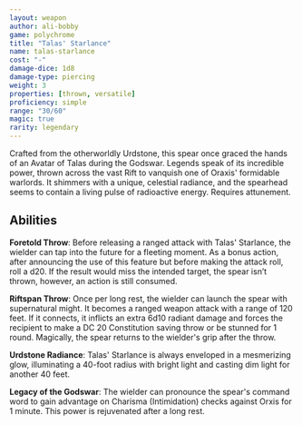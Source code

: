 ```yaml
---
layout: weapon
author: ali-bobby
game: polychrome
title: "Talas' Starlance"
name: talas-starlance
cost: "-"
damage-dice: 1d8
damage-type: piercing
weight: 3
properties: [thrown, versatile]
proficiency: simple
range: "30/60"
magic: true
rarity: legendary
---
```


Crafted from the otherworldly Urdstone, this spear once graced the hands of an Avatar of Talas during the Godswar. Legends speak of its incredible power, thrown across the vast Rift to vanquish one of Oraxis' formidable warlords. It shimmers with a unique, celestial radiance, and the spearhead seems to contain a living pulse of radioactive energy. Requires attunement.

## Abilities

**Foretold Throw**: Before releasing a ranged attack with Talas' Starlance, the wielder can tap into the future for a fleeting moment. As a bonus action, after announcing the use of this feature but before making the attack roll, roll a d20. If the result would miss the intended target, the spear isn’t thrown, however, an action is still consumed.

**Riftspan Throw**: Once per long rest, the wielder can launch the spear with supernatural might. It becomes a ranged weapon attack with a range of 120 feet. If it connects, it inflicts an extra 6d10 radiant damage and forces the recipient to make a DC 20 Constitution saving throw or be stunned for 1 round. Magically, the spear returns to the wielder's grip after the throw.

**Urdstone Radiance**: Talas' Starlance is always enveloped in a mesmerizing glow, illuminating a 40-foot radius with bright light and casting dim light for another 40 feet.

**Legacy of the Godswar**: The wielder can pronounce the spear's command word to gain advantage on Charisma (Intimidation) checks against Orxis for 1 minute. This power is rejuvenated after a long rest.